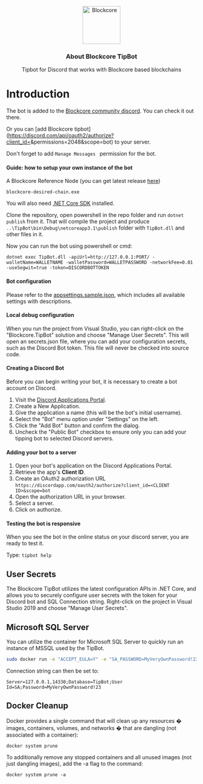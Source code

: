 
<p align="center">
  <p align="center">
    <img src="https://user-images.githubusercontent.com/5221349/72841405-93c2ce80-3c96-11ea-844b-3e1ff782b1ae.png" height="100" alt="Blockcore" />
  </p>
  <h3 align="center">
    About Blockcore TipBot
  </h3>
  <p align="center">
    Tipbot for Discord that works with Blockcore based blockchains
  </p>
</p>


# Introduction

The bot is added to the [Blockcore community discord](https://www.blockcore.net/discord). You can check it out there.

Or you can [add Blockcore tipbot](https://discord.com/api/oauth2/authorize?client_id=<CLIENT ID>&permissions=2048&scope=bot) to your server.

Don't forget to add `Manage Messages ` permission for the bot.


#### Guide: how to setup your own instance of the bot

A Blockcore Reference Node (you can get latest release [here](https://github.com/block-core/blockcore-nodes/releases))

```
blockcore-desired-chain.exe
```

You will also need [.NET Core SDK](https://www.microsoft.com/net/download) installed.

Clone the repository, open powershell in the repo folder and run `dotnet publish` from it. That will compile the project and produce `..\TipBot\bin\Debug\netcoreapp3.1\publish` folder with `TipBot.dll` and other files in it. 

Now you can run the bot using powershell or cmd:

```
dotnet exec TipBot.dll -apiUrl=http://127.0.0.1:PORT/ -walletName=WALLETNAME -walletPassword=WALLETPASSWORD -networkFee=0.01 -useSegwit=true -token=DISCORDBOTTOKEN
```


#### Bot configuration

Please refer to the [appsettings.sample.json](TipBot/appsettings.sample.json), which includes all available settings with descriptions.


#### Local debug configuration

When you run the project from Visual Studio, you can right-click on the "Blockcore.TipBot" solution and choose "Manage User Secrets". This will open an secrets.json file, where you can 
add your configuration secrets, such as the Discord Bot token. This file will never be checked into source code.


#### Creating a Discord Bot

Before you can begin writing your bot, it is necessary to create a bot
account on Discord.

1. Visit the [Discord Applications Portal](https://discord.com/developers).
1. Create a New Application.
1. Give the application a name (this will be the bot's initial
username).
1. Select the "Bot" menu option under "Settings" on the left.
1. Click the "Add Bot" button and confirm the dialog.
1. Uncheck the "Public Bot" checkbox to ensure only you can add your tipping bot to selected Discord servers.

#### Adding your bot to a server

1. Open your bot's application on the Discord Applications Portal.
1. Retrieve the app's **Client ID**.
1. Create an OAuth2 authorization URL
  `https://discordapp.com/oauth2/authorize?client_id=<CLIENT ID>&scope=bot`
1. Open the authorization URL in your browser.
1. Select a server.
1. Click on authorize.


#### Testing the bot is responsive

When you see the bot in the online status on your discord server, you are ready to test it. 

Type: `tipbot help`


## User Secrets

The Blockcore TipBot utilizes the latest configuration APIs in .NET Core, and allows you to securely configure 
user secrets with the token for your Discord bot and SQL Connection string. Right-click on the project in Visual Studio 2019 
and choose "Manage User Secrets".

## Microsoft SQL Server

You can utilize the container for Microsoft SQL Server to quickly run an instance of MSSQL used by the TipBot.

```sh
sudo docker run -e "ACCEPT_EULA=Y" -e "SA_PASSWORD=MyVeryOwnPassword!23" -p 14330:1433 -d mcr.microsoft.com/mssql/server:2019-latest
```

Connection string can then be set to:

```
Server=127.0.0.1,14330;Database=TipBot;User Id=SA;Password=MyVeryOwnPassword!23
```

## Docker Cleanup

Docker provides a single command that will clean up any resources � images, containers, volumes, and networks � that are dangling (not associated with a container):

```
docker system prune
```

To additionally remove any stopped containers and all unused images (not just dangling images), add the -a flag to the command:

```
docker system prune -a
```